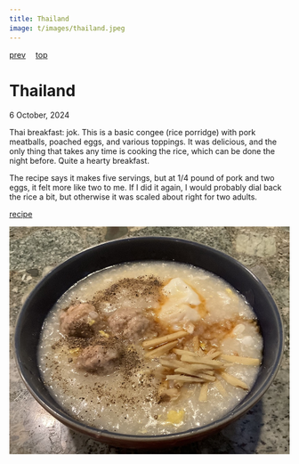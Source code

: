 ```yaml
---
title: Thailand
image: t/images/thailand.jpeg
---
```

[prev](tanzania.md)&emsp;
[top](../index.md)&emsp;
# Thailand
6 October, 2024

Thai breakfast: jok. This is a basic congee (rice porridge) with pork
meatballs, poached eggs, and various toppings.  It was delicious, and
the only thing that takes any time is cooking the rice, which can be
done the night before.  Quite a hearty breakfast.

The recipe says it makes five servings, but at 1/4 pound of pork and
two eggs, it felt more like two to me. If I did it again, I would
probably dial back the rice a bit, but otherwise it was scaled about
right for two adults.

[recipe](https://fearlesseating.net/thai-congee-breakfast/)

![breakfast](images/thailand.jpeg)

